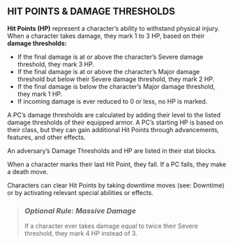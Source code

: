 ## HIT POINTS & DAMAGE THRESHOLDS
**Hit Points (HP)** represent a character’s ability to withstand physical injury. When a character takes damage, they mark 1 to 3 HP, based on their **damage thresholds:**  

- If the final damage is at or above the character’s Severe damage threshold, they mark 3 HP.  
- If the final damage is at or above the character’s Major damage threshold but below their Severe damage threshold, they mark 2 HP.  
- If the final damage is below the character’s Major damage threshold, they mark 1 HP.  
- If incoming damage is ever reduced to 0 or less, no HP is marked.  

A PC’s damage thresholds are calculated by adding their level to the listed damage thresholds of their equipped armor. A PC’s starting HP is based on their class, but they can gain additional Hit Points through advancements, features, and other effects.  

An adversary’s Damage Thresholds and HP are listed in their stat blocks.  

When a character marks their last Hit Point, they fall. If a PC falls, they make a death move.  

Characters can clear Hit Points by taking downtime moves (see: Downtime) or by activating relevant special abilities or effects.  

> ### *Optional Rule: Massive Damage*
> If a character ever takes damage equal to twice their Severe threshold, they mark 4 HP instead of 3.  